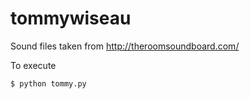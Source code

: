 # tommywiseau

Sound files taken from http://theroomsoundboard.com/

To execute
```
$ python tommy.py
```
